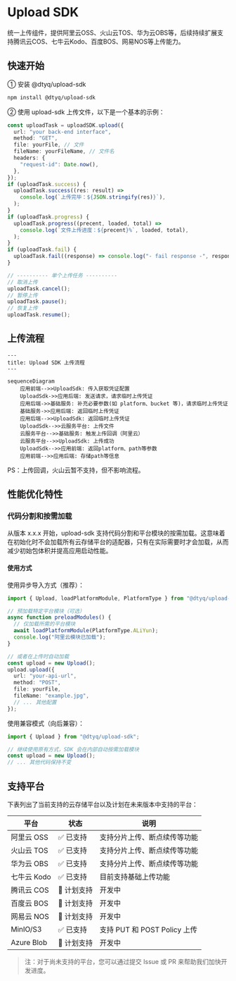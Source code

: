 # Upload SDK

统一上传组件，提供阿里云OSS、火山云TOS、华为云OBS等，后续持续扩展支持腾讯云COS、七牛云Kodo、百度BOS、网易NOS等上传能力。

## 快速开始

① 安装 @dtyq/upload-sdk

```bash
npm install @dtyq/upload-sdk
```

② 使用 upload-sdk 上传文件，以下是一个基本的示例：

```ts
const uploadTask = uploadSDK.upload({
  url: "your back-end interface",
  method: "GET",
  file: yourFile, // 文件
  fileName: yourFileName, // 文件名
  headers: {
    "request-id": Date.now(),
  },
});
if (uploadTask.success) {
  uploadTask.success((res: result) =>
    console.log(`上传完毕：${JSON.stringify(res)}`),
  );
}
if (uploadTask.progress) {
  uploadTask.progress((precent, loaded, total) =>
    console.log(`文件上传进度：${precent}%`, loaded, total),
  );
}
if (uploadTask.fail) {
  uploadTask.fail((response) => console.log("- fail response -", response));
}

// ---------- 单个上传任务 ----------
// 取消上传
uploadTask.cancel();
// 暂停上传
uploadTask.pause();
// 恢复上传
uploadTask.resume();
```

## 上传流程

```mermaid
---
title: Upload SDK 上传流程
---

sequenceDiagram
    应用前端-->>UploadSdk: 传入获取凭证配置
    UploadSdk->>应用后端: 发送请求，请求临时上传凭证
    应用后端->>基础服务: 补充必要参数(如 platform、bucket 等)，请求临时上传凭证
    基础服务->>应用后端: 返回临时上传凭证
    应用后端-->>UploadSdk: 返回临时上传凭证
    UploadSdk-->>云服务平台: 上传文件
    云服务平台-->>基础服务: 触发上传回调（阿里云）
    云服务平台-->>UploadSdk: 上传成功
    UploadSdk-->>应用前端: 返回platform、path等参数
    应用前端-->>应用后端: 存储path等信息
```

PS：上传回调，火山云暂不支持，但不影响流程。

## 性能优化特性

### 代码分割和按需加载

从版本 x.x.x 开始，upload-sdk 支持代码分割和平台模块的按需加载。这意味着在初始化时不会加载所有云存储平台的适配器，只有在实际需要时才会加载，从而减少初始包体积并提高应用启动性能。

#### 使用方式

使用异步导入方式（推荐）：

```typescript
import { Upload, loadPlatformModule, PlatformType } from "@dtyq/upload-sdk";

// 预加载特定平台模块（可选）
async function preloadModules() {
  // 仅加载所需的平台模块
  await loadPlatformModule(PlatformType.ALiYun);
  console.log("阿里云模块已加载");
}

// 或者在上传时自动加载
const upload = new Upload();
upload.upload({
  url: "your-api-url",
  method: "POST",
  file: yourFile,
  fileName: "example.jpg",
  // ... 其他配置
});
```

使用兼容模式（向后兼容）：

```typescript
import { Upload } from "@dtyq/upload-sdk";

// 继续使用原有方式，SDK 会在内部自动按需加载模块
const upload = new Upload();
// ... 其他代码保持不变
```

## 支持平台

下表列出了当前支持的云存储平台以及计划在未来版本中支持的平台：

| 平台        | 状态        | 说明                         |
| ----------- | ----------- | ---------------------------- |
| 阿里云 OSS  | ✅ 已支持   | 支持分片上传、断点续传等功能 |
| 火山云 TOS  | ✅ 已支持   | 支持分片上传、断点续传等功能 |
| 华为云 OBS  | ✅ 已支持   | 支持分片上传、断点续传等功能 |
| 七牛云 Kodo | ✅ 已支持   | 目前支持基础上传功能         |
| 腾讯云 COS  | 🔄 计划支持 | 开发中                       |
| 百度云 BOS  | 🔄 计划支持 | 开发中                       |
| 网易云 NOS  | 🔄 计划支持 | 开发中                       |
| MinIO/S3    | ✅ 已支持   | 支持 PUT 和 POST Policy 上传  |
| Azure Blob  | 🔄 计划支持 | 开发中                       |

> 注：对于尚未支持的平台，您可以通过提交 Issue 或 PR 来帮助我们加快开发进度。
